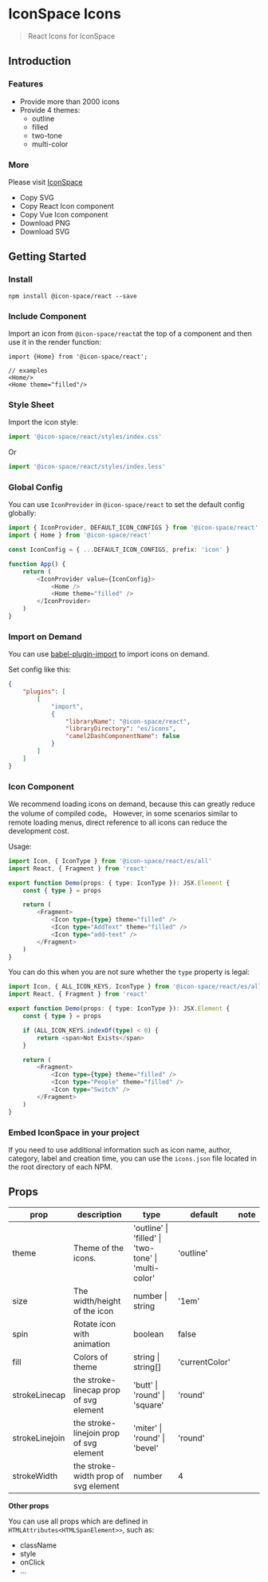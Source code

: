 # IconSpace Icons

> React Icons for IconSpace

## Introduction

### Features

-   Provide more than 2000 icons
-   Provide 4 themes:
    -   outline
    -   filled
    -   two-tone
    -   multi-color

### More

Please visit [IconSpace](https://icon-space.github.io/doc/)

-   Copy SVG
-   Copy React Icon component
-   Copy Vue Icon component
-   Download PNG
-   Download SVG

## Getting Started

### Install

```
npm install @icon-space/react --save
```

### Include Component

Import an icon from `@icon-space/react`at the top of a component and then use it in the render function:

```
import {Home} from '@icon-space/react';

// examples
<Home/>
<Home theme="filled"/>
```

### Style Sheet

Import the icon style:

```typescript
import '@icon-space/react/styles/index.css'
```

Or

```typescript
import '@icon-space/react/styles/index.less'
```

### Global Config

You can use `IconProvider` in `@icon-space/react` to set the default config globally:

```typescript jsx
import { IconProvider, DEFAULT_ICON_CONFIGS } from '@icon-space/react'
import { Home } from '@icon-space/react'

const IconConfig = { ...DEFAULT_ICON_CONFIGS, prefix: 'icon' }

function App() {
    return (
        <IconProvider value={IconConfig}>
            <Home />
            <Home theme="filled" />
        </IconProvider>
    )
}
```

### Import on Demand

You can use [babel-plugin-import](https://github.com/ant-design/babel-plugin-import) to import icons on demand.

Set config like this:

```json
{
    "plugins": [
        [
            "import",
            {
                "libraryName": "@icon-space/react",
                "libraryDirectory": "es/icons",
                "camel2DashComponentName": false
            }
        ]
    ]
}
```

### Icon Component

We recommend loading icons on demand, because this can greatly reduce the volume of compiled code。
However, in some scenarios similar to remote loading menus, direct reference to all icons can reduce the development cost.

Usage:

```typescript jsx
import Icon, { IconType } from '@icon-space/react/es/all'
import React, { Fragment } from 'react'

export function Demo(props: { type: IconType }): JSX.Element {
    const { type } = props

    return (
        <Fragment>
            <Icon type={type} theme="filled" />
            <Icon type="AddText" theme="filled" />
            <Icon type="add-text" />
        </Fragment>
    )
}
```

You can do this when you are not sure whether the `type` property is legal:

```typescript jsx
import Icon, { ALL_ICON_KEYS, IconType } from '@icon-space/react/es/all'
import React, { Fragment } from 'react'

export function Demo(props: { type: IconType }): JSX.Element {
    const { type } = props

    if (ALL_ICON_KEYS.indexOf(type) < 0) {
        return <span>Not Exists</span>
    }

    return (
        <Fragment>
            <Icon type={type} theme="filled" />
            <Icon type="People" theme="filled" />
            <Icon type="Switch" />
        </Fragment>
    )
}
```

### Embed IconSpace in your project

If you need to use additional information such as icon name, author, category, label and creation time, you can use the `icons.json` file located in the root directory of each NPM.

## Props

| prop           | description                             | type                                                             | default        | note |
| -------------- | --------------------------------------- | ---------------------------------------------------------------- | -------------- | ---- |
| theme          | Theme of the icons.                     | 'outline' &#124; 'filled' &#124; 'two-tone' &#124; 'multi-color' | 'outline'      |
| size           | The width/height of the icon            | number &#124; string                                             | '1em'          |
| spin           | Rotate icon with animation              | boolean                                                          | false          |
| fill           | Colors of theme                         | string &#124; string[]                                           | 'currentColor' |
| strokeLinecap  | the stroke-linecap prop of svg element  | 'butt' &#124; 'round' &#124; 'square'                            | 'round'        |
| strokeLinejoin | the stroke-linejoin prop of svg element | 'miter' &#124; 'round' &#124; 'bevel'                            | 'round'        |
| strokeWidth    | the stroke-width prop of svg element    | number                                                           | 4              |

**Other props**

You can use all props which are defined in `HTMLAttributes<HTMLSpanElement>>`, such as:

-   className
-   style
-   onClick
-   ...
